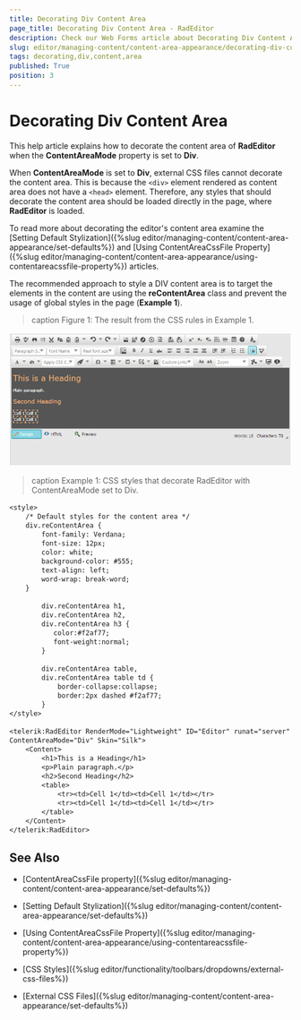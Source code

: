 ```yaml
---
title: Decorating Div Content Area
page_title: Decorating Div Content Area - RadEditor
description: Check our Web Forms article about Decorating Div Content Area.
slug: editor/managing-content/content-area-appearance/decorating-div-contentareamode
tags: decorating,div,content,area
published: True
position: 3
---
```


# Decorating Div Content Area

This help article explains how to decorate the content area of **RadEditor** when the **ContentAreaMode** property is set to **Div**.

When **ContentAreaMode** is set to **Div**, external CSS files cannot decorate the content area. This is because the `<div>` element rendered as content area does not have a `<head>` element. Therefore, any styles that should decorate the content area should be loaded directly in the page, where **RadEditor** is loaded.

To read more about decorating the editor's content area examine the [Setting Default Stylization]({%slug editor/managing-content/content-area-appearance/set-defaults%}) and [Using ContentAreaCssFile Property]({%slug editor/managing-content/content-area-appearance/using-contentareacssfile-property%}) articles. 

The recommended approach to style a DIV content area is to target the elements in the content are using the **reContentArea** class and prevent the usage of global styles in the page (**Example 1**).

>caption Figure 1: The result from the CSS rules in Example 1.

![](images/contentarea-div-decoration.png)

>caption Example 1: CSS styles that decorate RadEditor with ContentAreaMode set to Div.

````ASP.NET 
<style>
    /* Default styles for the content area */
    div.reContentArea {
        font-family: Verdana;
        font-size: 12px;
        color: white;
        background-color: #555;
        text-align: left;
        word-wrap: break-word;
    }

        div.reContentArea h1,
        div.reContentArea h2,
        div.reContentArea h3 {
           color:#f2af77;
           font-weight:normal;
        }

        div.reContentArea table,
        div.reContentArea table td {
            border-collapse:collapse;
            border:2px dashed #f2af77;
        }
</style>

<telerik:RadEditor RenderMode="Lightweight" ID="Editor" runat="server" ContentAreaMode="Div" Skin="Silk">
    <Content>
        <h1>This is a Heading</h1>
        <p>Plain paragraph.</p>
        <h2>Second Heading</h2>
        <table>
            <tr><td>Cell 1</td><td>Cell 1</td></tr>
            <tr><td>Cell 1</td><td>Cell 1</td></tr>
        </table>
    </Content>
</telerik:RadEditor>

````



## See Also

* [ContentAreaCssFile property]({%slug editor/managing-content/content-area-appearance/set-defaults%})

* [Setting Default Stylization]({%slug editor/managing-content/content-area-appearance/set-defaults%})

* [Using ContentAreaCssFile Property]({%slug editor/managing-content/content-area-appearance/using-contentareacssfile-property%})

* [CSS Styles]({%slug editor/functionality/toolbars/dropdowns/external-css-files%})

* [External CSS Files]({%slug editor/managing-content/content-area-appearance/set-defaults%})
